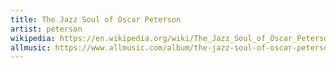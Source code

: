 ```yaml
---
title: The Jazz Soul of Oscar Peterson
artist: peterson
wikipedia: https://en.wikipedia.org/wiki/The_Jazz_Soul_of_Oscar_Peterson
allmusic: https://www.allmusic.com/album/the-jazz-soul-of-oscar-peterson-affinity-mw0000611674
---
```

